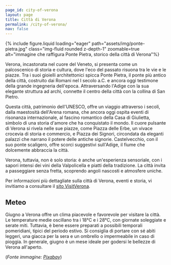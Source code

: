 ```yaml
---
page_id: city-of-verona
layout: page
title: Città di Verona
permalink: /city-of-verona/
nav: false
---
```


{% include figure.liquid loading="eager" path="assets/img/ponte-pietra.jpg" class="img-fluid rounded z-depth-1" zoomable=true alt="immagine che raffigura Ponte Pietra, storico della città di Verona"%}

Verona, incastonata nel cuore del Veneto, si presenta come un palcoscenico di storia e cultura, dove l'eco del passato risuona tra le vie e le piazze. Tra i suoi gioielli architettonici spicca Ponte Pietra, il ponte più antico della città, costruito dai Romani nel I secolo a.C. e ancora oggi testimone della grande ingegneria dell'epoca. Attraversando l'Adige con la sua elegante struttura ad archi, connette il centro della città con la collina di San Pietro.

Questa città, patrimonio dell'UNESCO, offre un viaggio attraverso i secoli, dalla maestosità dell'Arena romana, che ancora oggi ospita eventi di risonanza internazionale, al fascino romantico della Casa di Giulietta, simbolo di una storia d'amore che ha conquistato il mondo. Il cuore pulsante di Verona si rivela nelle sue piazze, come Piazza delle Erbe, un vivace crocevia di storia e commercio, e Piazza dei Signori, circondata da eleganti palazzi che narrano il potere delle antiche signorie. Castelvecchio, con il suo ponte scaligero, offre scorci suggestivi sull'Adige, il fiume che dolcemente abbraccia la città. 

Verona, tuttavia, non è solo storia: è anche un'esperienza sensoriale, con i sapori intensi dei vini della Valpolicella e piatti della tradizione. La città invita a passeggiare senza fretta, scoprendo angoli nascosti e atmosfere uniche.

Per informazioni più dettagliate sulla città di Verona, eventi e storia, vi invitiamo a consultare il [sito VisitVerona](https://www.visitverona.it/it). 

## Meteo 
Giugno a Verona offre un clima piacevole e favorevole per visitare la città. 
Le temperature medie oscillano tra i 18°C e i 28°C, con giornate soleggiate e serate miti. Tuttavia, è bene essere preparati a possibili temporali pomeridiani, tipici del periodo estivo. 
Si consiglia di portare con sé abiti leggeri, una giacca per la sera e un ombrello o impermeabile in caso di pioggia. In generale, giugno è un mese ideale per godersi le bellezze di Verona all'aperto.






(*Fonte immagine: [Pixabay](https://pixabay.com/photos/stone-bridge-verona-italy-3067953/)*)
